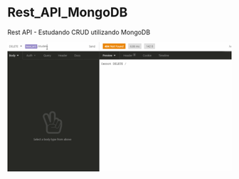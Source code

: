 # Rest_API_MongoDB
Rest API - Estudando CRUD utilizando MongoDB

![imagem1 do projeto](https://github.com/ProgramadorLeandroSantos/Rest_API_MongoDB/blob/master/mongodb2.gif)
